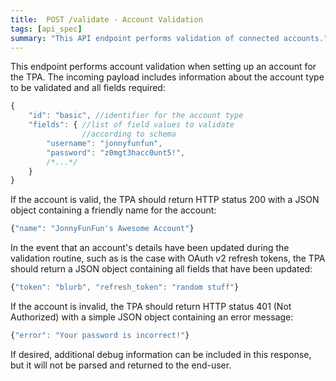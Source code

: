 ```yaml
---
title:  POST /validate - Account Validation
tags: [api_spec]
summary: "This API endpoint performs validation of connected accounts."
---
```


This endpoint performs account validation when setting up an account for the TPA.  The incoming payload includes information about the account type to be validated and all fields required:

```javascript
{
	"id": "basic", //identifier for the account type
    "fields": { //list of field values to validate
                //according to schema
    	"username": "jonnyfunfun",
        "password": "z0mgt3hacc0unt5!",
        /*...*/
    }
}
```

If the account is valid, the TPA should return HTTP status 200 with a JSON object containing a friendly name for the account:

```javascript
{"name": "JonnyFunFun's Awesome Account"}
```

In the event that an account's details have been updated during the validation routine, such as is the case with OAuth v2 refresh tokens, the TPA should return a JSON object containing all fields that have been updated:

```javascript
{"token": "blurb", "refresh_token": "random stuff"}
```

If the account is invalid, the TPA should return HTTP status 401 (Not Authorized) with a simple JSON object containing an error message:

```javascript
{"error": "Your password is incorrect!"}
```

If desired, additional debug information can be included in this response, but it will not be parsed and returned to the end-user.
